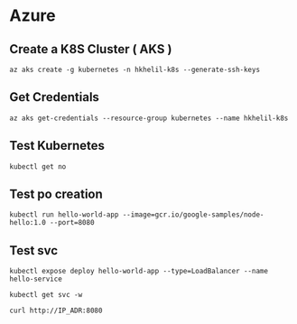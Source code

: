 # Azure 

## Create a K8S Cluster ( AKS )

```
az aks create -g kubernetes -n hkhelil-k8s --generate-ssh-keys
```

## Get Credentials

```
az aks get-credentials --resource-group kubernetes --name hkhelil-k8s
```

## Test Kubernetes 

```
kubectl get no 
```

## Test po creation

```
kubectl run hello-world-app --image=gcr.io/google-samples/node-hello:1.0 --port=8080 
```

## Test svc 

```
kubectl expose deploy hello-world-app --type=LoadBalancer --name hello-service

kubectl get svc -w 

curl http://IP_ADR:8080
```
